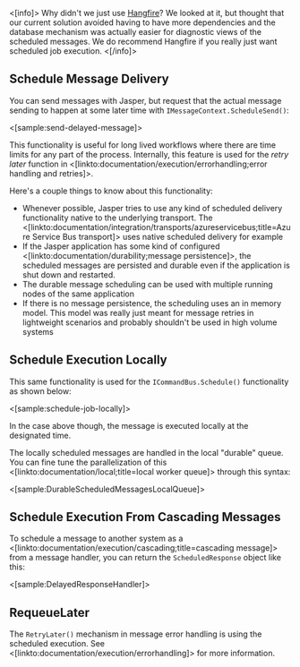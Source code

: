 <!--title:Scheduled Message Delivery and Execution-->


<[info]>
Why didn't we just use [Hangfire](https://www.hangfire.io/)? We looked at it, but thought that our current solution avoided having to have more dependencies and the database mechanism was actually easier for diagnostic views of the scheduled messages. We do recommend Hangfire if you really just want scheduled job execution.
<[/info]>


## Schedule Message Delivery

You can send messages with Jasper, but request that the actual message sending to happen at some later time with `IMessageContext.ScheduleSend()`:

<[sample:send-delayed-message]>


This functionality is useful for long lived workflows where there are time limits for any part of the process. Internally, this feature is used for the *retry later* function in <[linkto:documentation/execution/errorhandling;error handling and retries]>. 

Here's a couple things to know about this functionality:

* Whenever possible, Jasper tries to use any kind of scheduled delivery functionality native to the underlying transport. The <[linkto:documentation/integration/transports/azureservicebus;title=Azure Service Bus transport]> uses native scheduled delivery for example
* If the Jasper application has some kind of configured <[linkto:documentation/durability;message persistence]>, the scheduled messages are persisted and durable even if the application is shut down and restarted. 
* The durable message scheduling can be used with multiple running nodes of the same application
* If there is no message persistence, the scheduling uses an in memory model. This model was really just meant for message retries in lightweight scenarios and probably shouldn't be used in high volume systems



## Schedule Execution Locally

This same functionality is used for the `ICommandBus.Schedule()` functionality as shown below:

<[sample:schedule-job-locally]>

In the case above though, the message is executed locally at the designated time.

The locally scheduled messages are handled in the local "durable" queue. You can fine tune the parallelization of this <[linkto:documentation/local;title=local worker queue]> through this syntax:

<[sample:DurableScheduledMessagesLocalQueue]>


## Schedule Execution From Cascading Messages

To schedule a message to another system as a <[linkto:documentation/execution/cascading;title=cascading message]> from a message handler, 
you can return the `ScheduledResponse` object like this:

<[sample:DelayedResponseHandler]>


## RequeueLater

The `RetryLater()` mechanism in message error handling is using the scheduled execution. See <[linkto:documentation/execution/errorhandling]> for more information.

